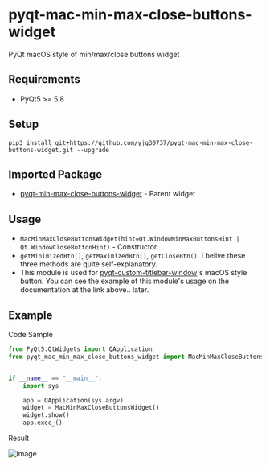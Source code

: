 # pyqt-mac-min-max-close-buttons-widget
PyQt macOS style of min/max/close buttons widget 

## Requirements
* PyQt5 >= 5.8

## Setup
```pip3 install git+https://github.com/yjg30737/pyqt-mac-min-max-close-buttons-widget.git --upgrade```

## Imported Package
* <a href="https://github.com/yjg30737/pyqt-min-max-close-buttons-widget.git">pyqt-min-max-close-buttons-widget</a> - Parent widget

## Usage
* ```MacMinMaxCloseButtonsWidget(hint=Qt.WindowMinMaxButtonsHint | Qt.WindowCloseButtonHint)``` - Constructor.
* ```getMinimizedBtn()```, ```getMaximizedBtn()```, ```getCloseBtn()```. I belive these three methods are quite self-explanatory.
* This module is used for <a href="https://github.com/yjg30737/pyqt-custom-titlebar-window.git">pyqt-custom-titlebar-window</a>'s macOS style button. You can see the example of this module's usage on the documentation at the link above.. later.

## Example
Code Sample
```python
from PyQt5.QtWidgets import QApplication
from pyqt_mac_min_max_close_buttons_widget import MacMinMaxCloseButtonsWidget


if __name__ == "__main__":
    import sys

    app = QApplication(sys.argv)
    widget = MacMinMaxCloseButtonsWidget()
    widget.show()
    app.exec_()
```

Result

![image](https://user-images.githubusercontent.com/55078043/154260566-706ae34f-37c5-42db-ab8d-90d0d58341db.png)
